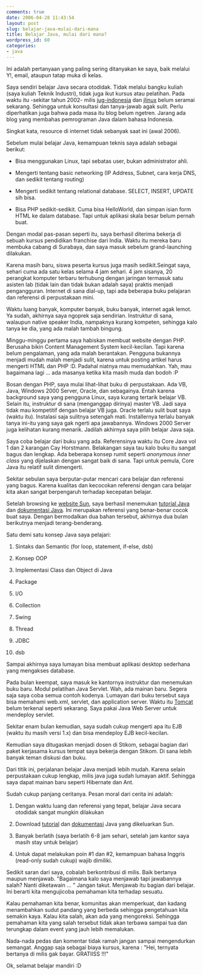 ```yaml
---
comments: true
date: 2006-04-28 11:43:54
layout: post
slug: belajar-java-mulai-dari-mana
title: Belajar Java, mulai dari mana?
wordpress_id: 60
categories:
- java
---
```


Ini adalah pertanyaan yang paling sering ditanyakan ke saya, baik melalui Y!, email, ataupun tatap muka di kelas. 

Saya sendiri belajar Java secara otodidak. Tidak melalui bangku kuliah (saya kuliah Teknik Industri), tidak juga ikut kursus atau pelatihan. Pada waktu itu -sekitar tahun 2002- milis [jug-indonesia](http://groups.yahoo.com/group/jug-indonesia/) dan [jlinux](http://groups.yahoo.com/group/jlinux/) belum seramai sekarang. Sehingga untuk konsultasi dan tanya-jawab agak sulit. Perlu diperhatikan juga bahwa pada masa itu blog belum ngetren. Jarang ada blog yang membahas pemrograman Java dalam bahasa Indonesia.

Singkat kata, resource di internet tidak sebanyak saat ini (awal 2006). 

Sebelum mulai belajar Java, kemampuan teknis saya adalah sebagai berikut: 



	
  * Bisa menggunakan Linux, tapi sebatas user, bukan administrator ahli.

	
  * Mengerti tentang basic networking (IP Address, Subnet, cara kerja DNS, dan sedikit tentang routing)

	
  * Mengerti sedikit tentang relational database. SELECT, INSERT, UPDATE sih bisa. 

	
  * Bisa PHP sedikit-sedikit. Cuma bisa HelloWorld, dan simpan isian form HTML ke dalam database. Tapi untuk aplikasi skala besar belum pernah buat. 



Dengan modal pas-pasan seperti itu, saya berhasil diterima bekerja di sebuah kursus pendidikan franchise dari India. Waktu itu mereka baru membuka cabang di Surabaya, dan saya masuk sebelum grand-launching dilakukan. 

Karena masih baru, siswa peserta kursus juga masih sedikit.Seingat saya, sehari cuma ada satu kelas selama 4 jam sehari. 4 jam sisanya, 20 perangkat komputer terbaru terhubung dengan jaringan termasuk satu asisten lab (tidak lain dan tidak bukan adalah saya) praktis menjadi pengangguran. Internet di sana dial-up, tapi ada beberapa buku pelajaran dan referensi di perpustakaan mini. 

Waktu luang banyak, komputer banyak, buku banyak, internet agak lemot. Ya sudah, akhirnya saya ngoprek saja sendirian. Instruktur di sana, walaupun native speaker India, nampaknya kurang kompeten, sehingga kalo tanya ke dia, yang ada malah tambah bingung. 

Minggu-minggu pertama saya habiskan membuat website dengan PHP. Berusaha bikin Content Management System kecil-kecilan. Tapi karena belum pengalaman, yang ada malah berantakan. Pengguna bukannya menjadi mudah malah menjadi sulit, karena untuk posting artikel harus mengerti HTML dan PHP :D. Padahal niatnya mau memudahkan. Yah, mau bagaimana lagi ... ada masanya ketika kita masih muda dan bodoh :P

Bosan dengan PHP, saya mulai lihat-lihat buku di perpustakaan. Ada VB, Java, Windows 2000 Server, Oracle, dan sebagainya. Entah karena background saya yang pengguna Linux, saya kurang tertarik belajar VB. Selain itu, instruktur di sana (menganggap dirinya) master VB. Jadi saya tidak mau kompetitif dengan belajar VB juga. Oracle terlalu sulit buat saya (waktu itu). Instalasi saja sulitnya setengah mati. Installernya terlalu banyak tanya ini-itu yang saya gak ngerti apa jawabannya. Windows 2000 Server juga kelihatan kurang menarik. Jadilah akhirnya saya pilih belajar Java saja. 

Saya coba belajar dari buku yang ada. Referensinya waktu itu Core Java vol 1 dan 2 karangan Cay Horstmann. Belakangan saya tau kalo buku itu sangat bagus dan lengkap. Ada beberapa konsep rumit seperti _anonymous inner class_ yang dijelaskan dengan sangat baik di sana. Tapi untuk pemula, Core Java itu relatif sulit dimengerti. 

Sekitar sebulan saya berputar-putar mencari cara belajar dan referensi yang bagus. Karena kualitas dan kecocokan referensi dengan cara belajar kita akan sangat berpengaruh terhadap kecepatan belajar. 

Setelah browsing ke [website Sun](http://java.sun.com), saya berhasil menemukan [tutorial Java](http://java.sun.com/docs/books/tutorial/index.html) dan [dokumentasi Java](http://java.sun.com/j2se/1.5.0/docs/api/index.html). Ini merupakan referensi yang benar-benar cocok buat saya. Dengan bermodalkan dua bahan tersebut, akhirnya dua bulan berikutnya menjadi terang-benderang. 

Satu demi satu konsep Java saya pelajari: 



	
  1. Sintaks dan Semantic (for loop, statement, if-else, dsb)

	
  2. Konsep OOP

	
  3. Implementasi Class dan Object di Java

	
  4. Package

	
  5. I/O

	
  6. Collection

	
  7. Swing

	
  8. Thread

	
  9. JDBC

	
  10. dsb



Sampai akhirnya saya lumayan bisa membuat aplikasi desktop sederhana yang mengakses database. 

Pada bulan keempat, saya masuk ke kantornya instruktur dan menemukan buku baru. Modul pelatihan Java Servlet. Wah, ada mainan baru. Segera saja saya coba semua contoh kodenya. Lumayan dari buku tersebut saya bisa memahami web.xml, servlet, dan application server. Waktu itu [Tomcat](http://tomcat.apache.org) belum terkenal seperti sekarang. Saya pakai Java Web Server untuk mendeploy servlet. 

Sekitar enam bulan kemudian, saya sudah cukup mengerti apa itu EJB (waktu itu masih versi 1.x) dan bisa mendeploy EJB kecil-kecilan.

Kemudian saya ditugaskan menjadi dosen di Stikom, sebagai bagian dari paket kerjasama kursus tempat saya bekerja dengan Stikom. Di sana lebih banyak teman diskusi dan buku. 

Dari titik ini, perjalanan belajar Java menjadi lebih mudah. Karena selain perpustakaan cukup lengkap, milis java juga sudah lumayan aktif. Sehingga saya dapat mainan baru seperti Hibernate dan Ant. 

Sudah cukup panjang ceritanya. Pesan moral dari cerita ini adalah: 



	
  1. Dengan waktu luang dan referensi yang tepat, belajar Java secara otodidak sangat mungkin dilakukan 

	
  2. Download [tutorial](http://java.sun.com/docs/books/tutorialNB/download/tutorial.zip) dan [dokumentasi](http://java.sun.com/j2se/1.5.0/download.jsp) Java yang dikeluarkan Sun. 

	
  3. Banyak berlatih (saya berlatih 6-8 jam sehari, setelah jam kantor saya masih stay untuk belajar)

	
  4. Untuk dapat melakukan poin #1 dan #2, kemampuan bahasa Inggris (read-only sudah cukup) wajib dimiliki. 



Sedikit saran dari saya, cobalah berkontribusi di milis. Baik bertanya maupun menjawab. "Bagaimana kalo saya menjawab tapi jawabannya salah? Nanti diketawain ...  "
Jangan takut. Menjawab itu bagian dari belajar. Ini berarti kita mengujicoba pemahaman kita terhadap sesuatu. 

Kalau pemahaman kita benar, komunitas akan memperkuat, dan kadang menambahkan sudut pandang yang berbeda sehingga pengetahuan kita semakin kaya. 
Kalau kita salah, akan ada yang mengoreksi. Sehingga pemahaman kita yang salah tersebut tidak akan terbawa sampai tua dan terungkap dalam event yang jauh lebih memalukan. 

Nada-nada pedas dan komentar tidak ramah jangan sampai mengendurkan semangat. Anggap saja sebagai biaya kursus, karena : "Hei, ternyata bertanya di milis gak bayar. GRATIISS !!!"

Ok, selamat belajar mandiri :D 
